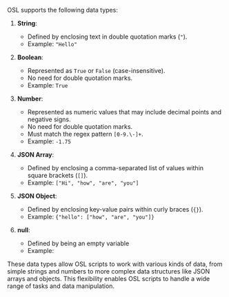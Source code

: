 OSL supports the following data types:

1. **String**:
   - Defined by enclosing text in double quotation marks (`"`).
   - Example: `"Hello"`

2. **Boolean**:
   - Represented as `True` or `False` (case-insensitive).
   - No need for double quotation marks.
   - Example: `True`

3. **Number**:
   - Represented as numeric values that may include decimal points and negative signs.
   - No need for double quotation marks.
   - Must match the regex pattern `[0-9.\-]+`.
   - Example: `-1.75`

4. **JSON Array**:
   - Defined by enclosing a comma-separated list of values within square brackets (`[]`).
   - Example: `["Hi", "how", "are", "you"]`

5. **JSON Object**:
   - Defined by enclosing key-value pairs within curly braces (`{}`).
   - Example: `{"hello": ["how", "are", "you"]}`

6. **null**:
   - Defined by being an empty variable
   - Example: 

These data types allow OSL scripts to work with various kinds of data, from simple strings and numbers to more complex data structures like JSON arrays and objects. This flexibility enables OSL scripts to handle a wide range of tasks and data manipulation.
